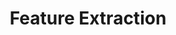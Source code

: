 ---
types: "word"

title: "Feature Extraction"

categories: ['']

tags: ['Feature', 'Extraction']

arabic: 'استنباط السِّمات'
arabic2: 'استخراج الخصائص'

arexps: []

enwords: ['Feature Extraction']

enexps: []

arlexicons: 'ن'
arlexicons2: 'خ'

enlexicons: 'F'

authors: ['Ruqayya Roshdy']

translators: ['']

citations: 'تطبيقات أساسية في المعالجة الآلية للغة العربية'

sources: 'مركز الملك عبدالله بن عبدالعزيز الدولي لخدمة اللغة العربية'

word: "true"

slug: ""
---